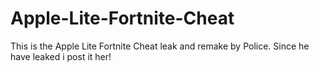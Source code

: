 # Apple-Lite-Fortnite-Cheat
This is the Apple Lite Fortnite Cheat leak and remake by Police. Since he have leaked i post it her!














